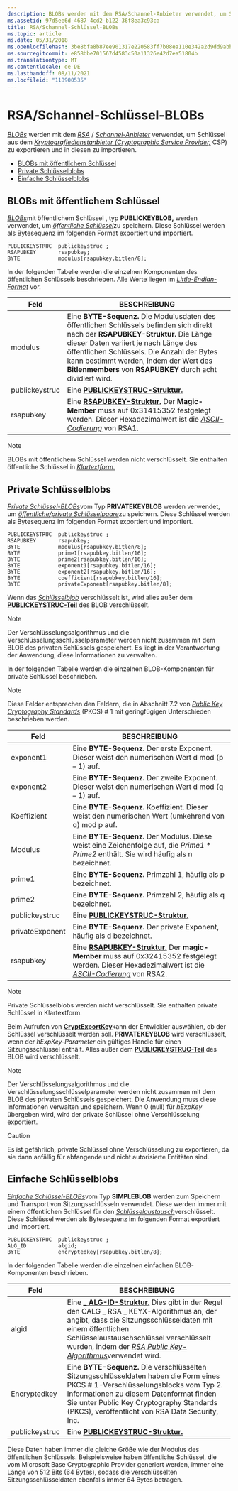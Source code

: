 ```yaml
---
description: BLOBs werden mit dem RSA/Schannel-Anbieter verwendet, um Schlüssel aus dem Kryptografiedienstanbieter (Cryptographic Service Provider, CSP) zu exportieren und in diesen zu importieren.
ms.assetid: 97d5ee6d-4687-4cd2-b122-36f8ea3c93ca
title: RSA/Schannel-Schlüssel-BLOBs
ms.topic: article
ms.date: 05/31/2018
ms.openlocfilehash: 3be8bfa8b87ee901317e220583ff7b08ea110e342a2d9dd9abb477053ffdf05c
ms.sourcegitcommit: e858bbe701567d4583c50a11326e42d7ea51804b
ms.translationtype: MT
ms.contentlocale: de-DE
ms.lasthandoff: 08/11/2021
ms.locfileid: "118900535"
---
```

# <a name="rsaschannel-key-blobs"></a>RSA/Schannel-Schlüssel-BLOBs

[*BLOBs*](../secgloss/b-gly.md) werden mit dem [*RSA*](../secgloss/r-gly.md) / [*Schannel-Anbieter*](../secgloss/s-gly.md) verwendet, um Schlüssel aus dem [*Kryptografiedienstanbieter (Cryptographic Service Provider,*](../secgloss/c-gly.md) CSP) zu exportieren und in diesen zu importieren.

-   [BLOBs mit öffentlichem Schlüssel](#public-key-blobs)
-   [Private Schlüsselblobs](#private-key-blobs)
-   [Einfache Schlüsselblobs](#simple-key-blobs)

## <a name="public-key-blobs"></a>BLOBs mit öffentlichem Schlüssel

[*BLOBs*](../secgloss/p-gly.md)mit öffentlichem Schlüssel , typ **PUBLICKEYBLOB,** werden verwendet, um [*öffentliche Schlüssel*](../secgloss/p-gly.md)zu speichern. Diese Schlüssel werden als Bytesequenz im folgenden Format exportiert und importiert.

``` syntax
PUBLICKEYSTRUC  publickeystruc ;
RSAPUBKEY       rsapubkey;
BYTE            modulus[rsapubkey.bitlen/8];
```

In der folgenden Tabelle werden die einzelnen Komponenten des öffentlichen Schlüssels beschrieben. Alle Werte liegen im [*Little-Endian-Format*](../secgloss/l-gly.md) vor.



| Feld          | BESCHREIBUNG                                                                                                                                                                                                                                                                                        |
|----------------|----------------------------------------------------------------------------------------------------------------------------------------------------------------------------------------------------------------------------------------------------------------------------------------------------|
| modulus        | Eine **BYTE-Sequenz.** Die Modulusdaten des öffentlichen Schlüssels befinden sich direkt nach der **RSAPUBKEY-Struktur.** Die Länge dieser Daten variiert je nach Länge des öffentlichen Schlüssels. Die Anzahl der Bytes kann bestimmt werden, indem der Wert des **Bitlenmembers** von **RSAPUBKEY** durch acht dividiert wird. |
| publickeystruc | Eine [**PUBLICKEYSTRUC-Struktur.**](/windows/desktop/api/Wincrypt/ns-wincrypt-publickeystruc)                                                                                                                                                                                                                                              |
| rsapubkey      | Eine [**RSAPUBKEY-Struktur.**](/windows/desktop/api/Wincrypt/ns-wincrypt-rsapubkey) Der **Magic-Member** muss auf 0x31415352 festgelegt werden. Dieser Hexadezimalwert ist die [*ASCII-Codierung*](../secgloss/a-gly.md) von RSA1.                                                                                      |



 

> [!Note]  
> BLOBs mit öffentlichem Schlüssel werden nicht verschlüsselt. Sie enthalten öffentliche Schlüssel in [*Klartextform.*](../secgloss/p-gly.md)

 

## <a name="private-key-blobs"></a>Private Schlüsselblobs

[*Private Schlüssel-BLOBs*](../secgloss/p-gly.md)vom Typ **PRIVATEKEYBLOB** werden verwendet, um [*öffentliche/private Schlüsselpaare*](../secgloss/p-gly.md)zu speichern. Diese Schlüssel werden als Bytesequenz im folgenden Format exportiert und importiert.

``` syntax
PUBLICKEYSTRUC  publickeystruc ;
RSAPUBKEY       rsapubkey;
BYTE            modulus[rsapubkey.bitlen/8];
BYTE            prime1[rsapubkey.bitlen/16];
BYTE            prime2[rsapubkey.bitlen/16];
BYTE            exponent1[rsapubkey.bitlen/16];
BYTE            exponent2[rsapubkey.bitlen/16];
BYTE            coefficient[rsapubkey.bitlen/16];
BYTE            privateExponent[rsapubkey.bitlen/8];
```

Wenn das [*Schlüsselblob*](../secgloss/k-gly.md) verschlüsselt ist, wird alles außer dem [**PUBLICKEYSTRUC-Teil**](/windows/desktop/api/Wincrypt/ns-wincrypt-publickeystruc) des BLOB verschlüsselt.

> [!Note]  
> Der Verschlüsselungsalgorithmus und die Verschlüsselungsschlüsselparameter werden nicht zusammen mit dem BLOB des privaten Schlüssels gespeichert. Es liegt in der Verantwortung der Anwendung, diese Informationen zu verwalten.

 

In der folgenden Tabelle werden die einzelnen BLOB-Komponenten für private Schlüssel beschrieben.

> [!Note]  
> Diese Felder entsprechen den Feldern, die in Abschnitt 7.2 von [*Public Key Cryptography Standards*](../secgloss/p-gly.md) (PKCS) \# 1 mit geringfügigen Unterschieden beschrieben werden.

 



| Feld           | BESCHREIBUNG                                                                                                                                                                                                   |
|-----------------|---------------------------------------------------------------------------------------------------------------------------------------------------------------------------------------------------------------|
| exponent1       | Eine **BYTE-Sequenz.** Der erste Exponent. Dieser weist den numerischen Wert d mod (p – 1) auf.                                                                                                                           |
| exponent2       | Eine **BYTE-Sequenz.** Der zweite Exponent. Dieser weist den numerischen Wert d mod (q – 1) auf.                                                                                                                          |
| Koeffizient     | Eine **BYTE-Sequenz.** Koeffizient. Dieser weist den numerischen Wert (umkehrend von q) mod p auf.                                                                                                                           |
| Modulus         | Eine **BYTE-Sequenz.** Der Modulus. Diese weist eine Zeichenfolge auf, die *Prime1* \* *Prime2* enthält. Sie wird häufig als n bezeichnet.                                                                                               |
| prime1          | Eine **BYTE-Sequenz.** Primzahl 1, häufig als p bezeichnet.                                                                                                                                                        |
| prime2          | Eine **BYTE-Sequenz.** Primzahl 2, häufig als q bezeichnet.                                                                                                                                                        |
| publickeystruc  | Eine [**PUBLICKEYSTRUC-Struktur.**](/windows/desktop/api/Wincrypt/ns-wincrypt-publickeystruc)                                                                                                                                                         |
| privateExponent | Eine **BYTE-Sequenz.** Der private Exponent, häufig als d bezeichnet.                                                                                                                                                  |
| rsapubkey       | Eine [**RSAPUBKEY-Struktur.**](/windows/desktop/api/Wincrypt/ns-wincrypt-rsapubkey) Der **magic-Member** muss auf 0x32415352 festgelegt werden. Dieser Hexadezimalwert ist die [*ASCII-Codierung*](../secgloss/a-gly.md) von RSA2. |



 

> [!Note]  
> Private Schlüsselblobs werden nicht verschlüsselt. Sie enthalten private Schlüssel in Klartextform.

 

Beim Aufrufen von [**CryptExportKey**](/windows/desktop/api/Wincrypt/nf-wincrypt-cryptexportkey)kann der Entwickler auswählen, ob der Schlüssel verschlüsselt werden soll. **PRIVATEKEYBLOB** wird verschlüsselt, wenn der *hExpKey-Parameter* ein gültiges Handle für einen Sitzungsschlüssel enthält. Alles außer dem [**PUBLICKEYSTRUC-Teil**](/windows/desktop/api/Wincrypt/ns-wincrypt-publickeystruc) des BLOB wird verschlüsselt.

> [!Note]  
> Der Verschlüsselungsalgorithmus und die Verschlüsselungsschlüsselparameter werden nicht zusammen mit dem BLOB des privaten Schlüssels gespeichert. Die Anwendung muss diese Informationen verwalten und speichern. Wenn 0 (null) für *hExpKey* übergeben wird, wird der private Schlüssel ohne Verschlüsselung exportiert.

 

> [!Caution]  
> Es ist gefährlich, private Schlüssel ohne Verschlüsselung zu exportieren, da sie dann anfällig für abfangende und nicht autorisierte Entitäten sind.

 

## <a name="simple-key-blobs"></a>Einfache Schlüsselblobs

[*Einfache Schlüssel-BLOBs*](../secgloss/s-gly.md)vom Typ **SIMPLEBLOB** werden zum Speichern und Transport von Sitzungsschlüsseln verwendet. Diese werden immer mit einem öffentlichen Schlüssel für den [*Schlüsselaustausch*](../secgloss/k-gly.md)verschlüsselt. Diese Schlüssel werden als Bytesequenz im folgenden Format exportiert und importiert.

``` syntax
PUBLICKEYSTRUC  publickeystruc ;
ALG_ID          algid;
BYTE            encryptedkey[rsapubkey.bitlen/8];
```

In der folgenden Tabelle werden die einzelnen einfachen BLOB-Komponenten beschrieben.



| Feld          | BESCHREIBUNG                                                                                                                                                                                                                                                                                                                   |
|----------------|-------------------------------------------------------------------------------------------------------------------------------------------------------------------------------------------------------------------------------------------------------------------------------------------------------------------------------|
| algid          | Eine [**\_ ALG-ID-Struktur.**](alg-id.md) Dies gibt in der Regel den CALG \_ RSA \_ KEYX-Algorithmus an, der angibt, dass die Sitzungsschlüsseldaten mit einem öffentlichen Schlüsselaustauschschlüssel verschlüsselt wurden, indem der [*RSA Public Key-Algorithmus*](../secgloss/r-gly.md)verwendet wird. |
| Encryptedkey   | Eine **BYTE-Sequenz.** Die verschlüsselten Sitzungsschlüsseldaten haben die Form eines PKCS \# 1-Verschlüsselungsblocks vom Typ 2. Informationen zu diesem Datenformat finden Sie unter Public Key Cryptography Standards (PKCS), veröffentlicht von RSA Data Security, Inc.                                                                                     |
| publickeystruc | Eine [**PUBLICKEYSTRUC-Struktur.**](/windows/desktop/api/Wincrypt/ns-wincrypt-publickeystruc)                                                                                                                                                                                                                                                                         |



 

Diese Daten haben immer die gleiche Größe wie der Modulus des öffentlichen Schlüssels. Beispielsweise haben öffentliche Schlüssel, die vom Microsoft Base Cryptographic Provider generiert werden, immer eine Länge von 512 Bits (64 Bytes), sodass die verschlüsselten Sitzungsschlüsseldaten ebenfalls immer 64 Bytes betragen.

 

 

